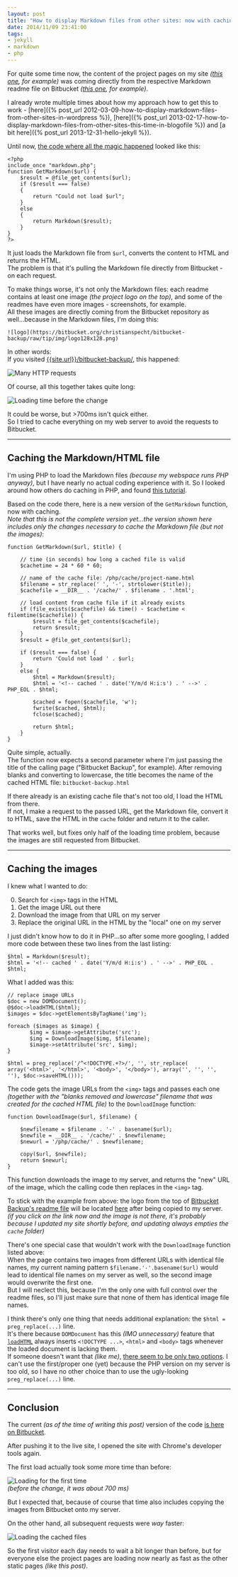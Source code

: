 ```yaml
---
layout: post
title: "How to display Markdown files from other sites: now with caching!"
date: 2014/11/09 23:41:00
tags:
- jekyll
- markdown
- php
---
```


For quite some time now, the content of the project pages on my site *([this one](/bitbucket-backup/), for example)* was coming directly from the respective Markdown readme file on Bitbucket *([this one](https://bitbucket.org/christianspecht/bitbucket-backup/raw/tip/readme-full.md), for example)*.

I already wrote multiple times about how my approach how to get this to work - [here]({% post_url 2012-03-09-how-to-display-markdown-files-from-other-sites-in-wordpress %}), [here]({% post_url 2013-02-17-how-to-display-markdown-files-from-other-sites-this-time-in-blogofile %}) and [a bit here]({% post_url 2013-12-31-hello-jekyll %}).

Until now, [the code where all the magic happened](https://bitbucket.org/christianspecht/blog/src/abd9f5fe9718/src/php/md-include.php) looked like this:

    <?php
    include_once "markdown.php";
    function GetMarkdown($url) {
        $result = @file_get_contents($url);
        if ($result === false)
        {
            return "Could not load $url";
        }
        else
        {
            return Markdown($result);
        }
    }
    ?>

It just loads the Markdown file from `$url`, converts the content to HTML and returns the HTML.  
The problem is that it's pulling the Markdown file directly from Bitbucket - on each request.

To make things worse, it's not only the Markdown files: each readme contains at least one image *(the project logo on the top)*, and some of the readmes have even more images - screenshots, for example.  
All these images are directly coming from the Bitbucket repository as well...because in the Markdown files, I'm doing this:

    ![logo](https://bitbucket.org/christianspecht/bitbucket-backup/raw/tip/img/logo128x128.png)

In other words:  
If you visited [{{site.url}}/bitbucket-backup/](/bitbucket-backup/), this happened:

![Many HTTP requests](/img/markdown-network.svg)

Of course, all this together takes quite long:

![Loading time before the change](/img/markdown-network01.png)

It could be worse, but >700ms isn't quick either.   
So I tried to cache everything on my web server to avoid the requests to Bitbucket.

---

## Caching the Markdown/HTML file

I'm using PHP to load the Markdown files *(because my webspace runs PHP anyway)*, but I have nearly no actual coding experience with it. So I looked around how others do caching in PHP, and found [this tutorial](http://www.catswhocode.com/blog/how-to-create-a-simple-and-efficient-php-cache).

Based on the code there, here is a new version of the `GetMarkdown` function, now with caching.  
*Note that this is not the complete version yet...the version shown here includes only the changes necessary to cache the Markdown file (but not the images)*:


    function GetMarkdown($url, $title) {

        // time (in seconds) how long a cached file is valid
        $cachetime = 24 * 60 * 60; 
        
        // name of the cache file: /php/cache/project-name.html
        $filename = str_replace(' ', '-', strtolower($title));
        $cachefile = __DIR__ . '/cache/' . $filename . '.html';
        
        // load content from cache file if it already exists
        if (file_exists($cachefile) && time() - $cachetime < filemtime($cachefile)) {
            $result = file_get_contents($cachefile);
            return $result;
        }
        $result = @file_get_contents($url);

        if ($result === false) {
            return 'Could not load ' . $url;
        }
        else {
            $html = Markdown($result);
            $html = '<!-- cached ' . date('Y/m/d H:i:s') . ' -->' . PHP_EOL . $html;
            
            $cached = fopen($cachefile, 'w');
            fwrite($cached, $html);
            fclose($cached);
            
            return $html;
        }
    }

Quite simple, actually.  
The function now expects a second parameter where I'm just passing the title of the calling page ("Bitbucket Backup", for example). After removing blanks and converting to lowercase, the title becomes the name of the cached HTML file: `bitbucket-backup.html`

If there already is an existing cache file that's not too old, I load the HTML from there.  
If not, I make a request to the passed URL, get the Markdown file, convert it to HTML, save the HTML in the `cache` folder and return it to the caller.

That works well, but fixes only half of the loading time problem, because the images are still requested from Bitbucket.

---

## Caching the images

I knew what I wanted to do:

0. Search for `<img>` tags in the HTML
0. Get the image URL out there
0. Download the image from that URL on my server
0. Replace the original URL in the HTML by the "local" one on my server

I just didn't know how to do it in PHP...so after some more googling, I added more code between these two lines from the last listing:

    $html = Markdown($result);
    $html = '<!-- cached ' . date('Y/m/d H:i:s') . ' -->' . PHP_EOL . $html;
    

What I added was this:
    
    // replace image URLs
    $doc = new DOMDocument();
    @$doc->loadHTML($html);
    $images = $doc->getElementsByTagName('img');

    foreach ($images as $image) {
           $img = $image->getAttribute('src');
           $img = DownloadImage($img, $filename);
           $image->setAttribute('src', $img);
    }
    
    $html = preg_replace('/^<!DOCTYPE.+?>/', '', str_replace( array('<html>', '</html>', '<body>', '</body>'), array('', '', '', ''), $doc->saveHTML()));


The code gets the image URLs from the `<img>` tags and passes each one *(together with the "blanks removed and lowercase" filename that was created for the cached HTML file)* to the `DownloadImage` function:

    function DownloadImage($url, $filename) {

        $newfilename = $filename . '-' . basename($url);
        $newfile = __DIR__ . '/cache/' . $newfilename;
        $newurl = '/php/cache/' . $newfilename;
        
        copy($url, $newfile);
        return $newurl;
    }

This function downloads the image to my server, and returns the "new" URL of the image, which the calling code then replaces in the `<img>` tag.

To stick with the example from above: the logo from the top of [Bitbucket Backup's readme file](https://bitbucket.org/christianspecht/bitbucket-backup/raw/tip/readme-full.md) will be located [here](/php/cache/bitbucket-backup-logo128x128.png) after being copied to my server.  
*(if you click on the link now and the image is not there, it's probably because I updated my site shortly before, and updating always empties the `cache` folder)*

There's one special case that wouldn't work with the `DownloadImage` function listed above:  
When the page contains two images from different URLs with identical file names, my current naming pattern `$filename.'-'.basename($url)` would lead to identical file names on my server as well, so the second image would overwrite the first one.  
But I will neclect this, because I'm the only one with full control over the readme files, so I'll just make sure that none of them has identical image file names.

I think there's only one thing that needs additional explanation: the `$html = preg_replace(...)` line.  
It's there because `DOMDocument` has this *(IMO unnecessary)* feature that [`loadHTML`](http://php.net/manual/de/domdocument.loadhtml.php) always inserts `<!DOCTYPE ...>`, `<html>` and `<body>` tags whenever the loaded document is lacking them.  
If someone doesn't want that *(like me)*, [there seem to be only two options](http://stackoverflow.com/a/5444590/6884). I can't use the first/proper one (yet) because the PHP version on my server is too old, so I have no other choice than to use the ugly-looking `preg_replace(...)` line.

---

## Conclusion

The current *(as of the time of writing this post)* version of the code [is here on Bitbucket](https://bitbucket.org/christianspecht/blog/src/913cc3c67ac8a05204294da5fa2151eb00271005/src/php/md-include.php?at=default).

After pushing it to the live site, I opened the site with Chrome's developer tools again.

The first load actually took some more time than before:

![Loading for the first time](/img/markdown-network02.png)  
*(before the change, it was about 700 ms)*

But I expected that, because of course that time also includes copying the images from Bitbucket onto my server.

On the other hand, all subsequent requests were *way* faster:

![Loading the cached files](/img/markdown-network03.png)

So the first visitor each day needs to wait a bit longer than before, but for everyone else the project pages are loading now nearly as fast as the other static pages *(like this post)*. 